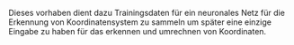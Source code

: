 Dieses vorhaben dient dazu Trainingsdaten für ein neuronales Netz für die Erkennung von Koordinatensystem zu sammeln um später eine einzige Eingabe zu haben für das erkennen und umrechnen von Koordinaten.  
